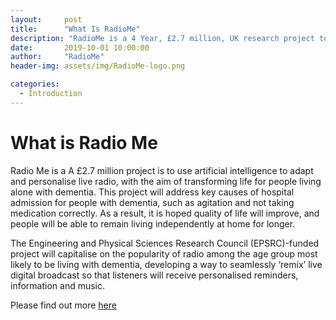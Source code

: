 ```yaml
---
layout:     post
title:      "What Is RadioMe"
description: "RadioMe is a 4 Year, £2.7 million, UK research project to improve the quality of life of people with dementia"
date:       2019-10-01 10:00:00
author:     "RadioMe"
header-img: assets/img/RadioMe-logo.png

categories:
  - Introduction
---
```


# What is Radio Me



Radio Me is a A £2.7 million project is to use artificial intelligence to adapt and personalise live radio, with the aim of transforming life for people living alone with dementia. This project will address key causes of hospital admission for people with dementia, such as agitation and not taking medication correctly. As a result, it is hoped quality of life will improve, and people will be able to remain living independently at home for longer.

The Engineering and Physical Sciences Research Council (EPSRC)-funded project will capitalise on the popularity of radio among the age group most likely to be living with dementia, developing a way to seamlessly ‘remix’ live digital broadcast so that listeners will receive personalised reminders, information and music.

Please find out more [here](https://www.plymouth.ac.uk/news/multimillion-pound-project-will-see-ai-remixing-radio-to-help-people-living-with-dementia)
